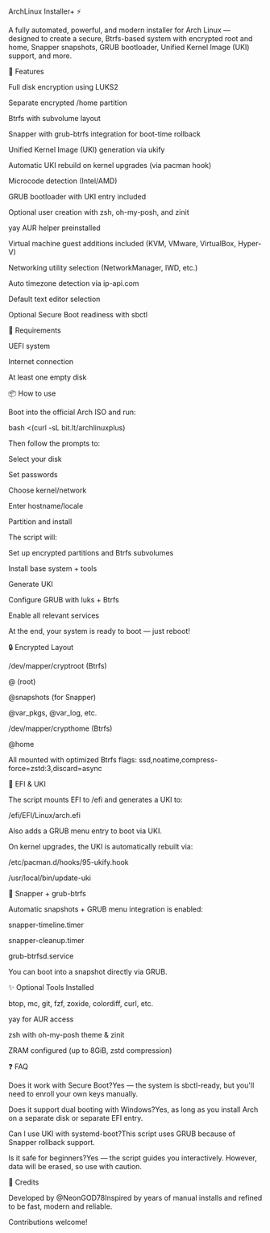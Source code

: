 ArchLinux Installer+ :zap:


A fully automated, powerful, and modern installer for Arch Linux — designed to create a secure, Btrfs-based system with encrypted root and home, Snapper snapshots, GRUB bootloader, Unified Kernel Image (UKI) support, and more.


:rocket: Features

Full disk encryption using LUKS2

Separate encrypted /home partition

Btrfs with subvolume layout

Snapper with grub-btrfs integration for boot-time rollback

Unified Kernel Image (UKI) generation via ukify

Automatic UKI rebuild on kernel upgrades (via pacman hook)

Microcode detection (Intel/AMD)

GRUB bootloader with UKI entry included

Optional user creation with zsh, oh-my-posh, and zinit

yay AUR helper preinstalled

Virtual machine guest additions included (KVM, VMware, VirtualBox, Hyper-V)

Networking utility selection (NetworkManager, IWD, etc.)

Auto timezone detection via ip-api.com

Default text editor selection

Optional Secure Boot readiness with sbctl

:hammer: Requirements

UEFI system

Internet connection

At least one empty disk

:package: How to use

Boot into the official Arch ISO and run:

bash <(curl -sL bit.lt/archlinuxplus)

Then follow the prompts to:

Select your disk

Set passwords

Choose kernel/network

Enter hostname/locale

Partition and install

The script will:

Set up encrypted partitions and Btrfs subvolumes

Install base system + tools

Generate UKI

Configure GRUB with luks + Btrfs

Enable all relevant services

At the end, your system is ready to boot — just reboot!

:lock: Encrypted Layout

/dev/mapper/cryptroot (Btrfs)

@ (root)

@snapshots (for Snapper)

@var_pkgs, @var_log, etc.

/dev/mapper/crypthome (Btrfs)

@home

All mounted with optimized Btrfs flags: ssd,noatime,compress-force=zstd:3,discard=async

:floppy_disk: EFI & UKI

The script mounts EFI to /efi and generates a UKI to:

/efi/EFI/Linux/arch.efi

Also adds a GRUB menu entry to boot via UKI.

On kernel upgrades, the UKI is automatically rebuilt via:

/etc/pacman.d/hooks/95-ukify.hook

/usr/local/bin/update-uki

:camera_flash: Snapper + grub-btrfs

Automatic snapshots + GRUB menu integration is enabled:

snapper-timeline.timer

snapper-cleanup.timer

grub-btrfsd.service

You can boot into a snapshot directly via GRUB.

:sparkles: Optional Tools Installed

btop, mc, git, fzf, zoxide, colordiff, curl, etc.

yay for AUR access

zsh with oh-my-posh theme & zinit

ZRAM configured (up to 8GiB, zstd compression)

:question: FAQ

Does it work with Secure Boot?Yes — the system is sbctl-ready, but you'll need to enroll your own keys manually.

Does it support dual booting with Windows?Yes, as long as you install Arch on a separate disk or separate EFI entry.

Can I use UKI with systemd-boot?This script uses GRUB because of Snapper rollback support.

Is it safe for beginners?Yes — the script guides you interactively. However, data will be erased, so use with caution.

:tada: Credits

Developed by @NeonGOD78Inspired by years of manual installs and refined to be fast, modern and reliable.

Contributions welcome!

